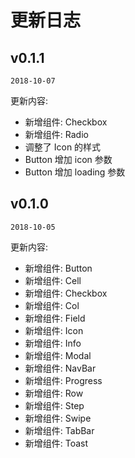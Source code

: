 # 更新日志

## v0.1.1

`2018-10-07`

更新内容:
+ 新增组件: Checkbox
+ 新增组件: Radio
+ 调整了 Icon 的样式
+ Button 增加 icon 参数
+ Button 增加 loading 参数


## v0.1.0

`2018-10-05`

更新内容:
+ 新增组件: Button
+ 新增组件: Cell
+ 新增组件: Checkbox
+ 新增组件: Col
+ 新增组件: Field
+ 新增组件: Icon
+ 新增组件: Info
+ 新增组件: Modal
+ 新增组件: NavBar
+ 新增组件: Progress
+ 新增组件: Row
+ 新增组件: Step
+ 新增组件: Swipe
+ 新增组件: TabBar
+ 新增组件: Toast
